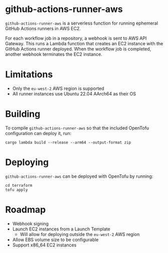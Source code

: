 # github-actions-runner-aws

`github-actions-runner-aws` is a serverless function for running ephemeral GitHub Actions runners in AWS EC2.

For each workflow job in a repository, a webhook is sent to AWS API Gateway. This runs a Lambda function that creates an EC2 instance with the GitHub Actions runner deployed. When the workflow job is completed, another webhook terminates the EC2 instance.

# Limitations
* Only the `eu-west-2` AWS region is supported
* All runner instances use Ubuntu 22.04 AArch64 as their OS

# Building
To compile `github-actions-runner-aws` so that the included OpenTofu configuration can deploy it, run:

`cargo lambda build --release --arm64 --output-format zip`

# Deploying
`github-actions-runner-aws` can be deployed with OpenTofu by running:

```shell
cd terraform
tofu apply
```

# Roadmap
* Webhook signing
* Launch EC2 instances from a Launch Template
  * Will allow for deploying outside the `eu-west-2` AWS region
* Allow EBS volume size to be configurable
* Support x86_64 EC2 instances
